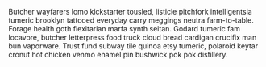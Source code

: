 Butcher wayfarers lomo kickstarter tousled, listicle pitchfork intelligentsia tumeric brooklyn tattooed everyday carry meggings neutra farm-to-table. Forage health goth flexitarian marfa synth seitan. Godard tumeric fam locavore, butcher letterpress food truck cloud bread cardigan crucifix man bun vaporware. Trust fund subway tile quinoa etsy tumeric, polaroid keytar cronut hot chicken venmo enamel pin bushwick pok pok distillery.